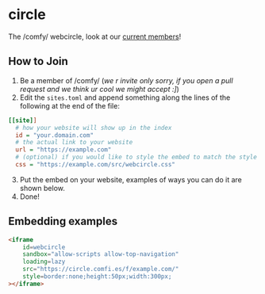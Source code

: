 # circle
The /comfy/ webcircle, look at our [current members](https://circle.comfi.es/)!

## How to Join

1. Be a member of /comfy/ (*we r invite only sorry, if you open a pull request and we think ur cool we might accept :]*)
2. Edit the `sites.toml` and append something along the lines of the following at the end of the file:
```ini
[[site]]
  # how your website will show up in the index
  id = "your.domain.com"
  # the actual link to your website
  url = "https://example.com"
  # (optional) if you would like to style the embed to match the style of your site, you can do so by adding a link to your custom css document
  css = "https://example.com/src/webcircle.css"
```
3. Put the embed on your website, examples of ways you can do it are shown below.
4. Done!

## Embedding examples

```html
<iframe
    id=webcircle
    sandbox="allow-scripts allow-top-navigation"
    loading=lazy
    src="https://circle.comfi.es/f/example.com/"
    style=border:none;height:50px;width:300px;
></iframe>
```
